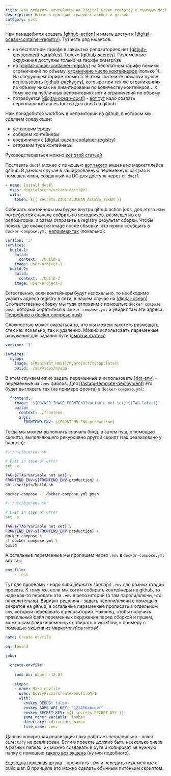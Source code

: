 ```yaml
---
title: Как добавить контейнеры на Digital Ocean registry с помощью docker-compose
description: Немного про оркестрацию c docker и github
category: post
---
```

Нам понадобится создать [[github-action]] и иметь доступ к [[digital-ocean-container-registry]]. Тут есть ряд нюансов:

- на бесплатном тарифе в закрытых репозиториях нет [[github-environment-variables]]. Только [[github-secrets]]. Переменные окружения доступны только на тарифе enterprize
- на [[digital-ocean-container-registry]] на бесплатном тарифе помимо ограничений по объему, [ограничено число контейнеров](https://docs.digitalocean.com/products/container-registry/) (только 1). На следующем тарифе только 5. В этом контексте пожалуй лучше использовать [[github-packages]], котоыре при тех же ограничениях по объему никак не лимитированы по количеству контейнров... к тому же на публичных репозиториях нет и ограничений по объему
- потребуется [[digital-ocean-doctl]] - [вот тут](https://cloud.digitalocean.com/account/api/tokens) надо создать персональный acces tocken для doctl на github

Нам понадобится workflow в репозитории на github, в котором мы сделаем следующее:

- установим среду
- соберем контейнеры
- соединимся с [[digital-ocean-container-registry]]
- отправим туда контейнеры

Руководствоваться можно [вот этой статьей](https://docs.digitalocean.com/products/kubernetes/how-to/deploy-using-github-actions/)

Поставить `doctl` можно с помощью [вот такого](https://github.com/digitalocean/action-doctl) экшена из маркетплейса github. В данном случае в зашифрованную переменную как раз и помещен ключ, созданный на DO для доступа через cli `doctl`

```yml
- name: Install doctl
  uses: digitalocean/action-doctl@v2
  with:
    token: ${{ secrets.DIGITALOCEAN_ACCESS_TOKEN }}
```

Собирать контейнеры мы будем внутри github action jobs, для этого нам потребуется сначала собрать из исходников. размещенных в репозитории. а затем отправить в registry результат сборки. Чтобы понять где окажется image после сбьорки, это нужно сообщить в `docker-compose.yml`, [например так](https://stackoverflow.com/a/53418591/15966204) (локально):

```yml
version: '3'
services:
  build-1:
    build:
      context: ./build-1
    image: user/project-1
  build-2:
    build:
      context: ./build-2
    image: user/project-2
```

Естественно, если контейнеры будут нелокально, то необходимо указать адреса registry в сети, в нашем случае на [[digital-ocean]]. Соответственно сборку мы туда отправим с помощтью `docker compose push`, который обратиться к `docker-compose.yml` и увидит там эти адреса. [Подробнее о docker compose push](https://docs.docker.com/engine/reference/commandline/compose_push/)

Сложностью может оказаться то, что мы можем захотеть размещать стек как локально, так и удаленно. Можно использовать переменные окружения для задания пути ([смотри статью](https://medium.com/@stoyanov.veseline/pushing-docker-images-to-a-private-registry-with-docker-compose-d2797097751))

```yml
version: '3'

services:
  myapp:
    image: ${REGISTRY_HOST}/myproject/myapp:latest
    build: ./services/myapp
```

В этом случаем ожно задать переменные и использовать [[dot-env]] - переменные из `.env` файлов. Для [[fastapi-template-deployment]] это будет выглядеть так (на примере фронта) в `docker-compose.yml`:

```yml
  frontend:
    image: '${DOCKER_IMAGE_FRONTEND?Variable not set}:${TAG-latest}'
    build:
      context: ./frontend
      args:
        FRONTEND_ENV: ${FRONTEND_ENV-production}
```

Тогда мы можем выполнить сначала билд, а затем пуш, с помощью скрипта, выполняющего рекурсивно другой скрипт (так реализовано у tiangolo):

```sh
#! /usr/bin/env sh

# Exit in case of error
set -e

TAG=${TAG?Variable not set} \
FRONTEND_ENV=${FRONTEND_ENV-production} \
sh ./scripts/build.sh

docker-compose -f docker-compose.yml push
```

```sh
#! /usr/bin/env sh

# Exit in case of error
set -e

TAG=${TAG?Variable not set} \
FRONTEND_ENV=${FRONTEND_ENV-production} \
docker-compose \
-f docker-compose.yml \
build
```

А остальные переменные мы пропишем через `.env` в `docker-compose.yml` вот так:

```yml
env_file:
    - .env
```

Тут две пробелмы - надо либо держать зоопарк `.env` для разных стадий проекта. К тому же, если мы хотим собирать контейнеры на github, то надо как-то передать эти `.env` в репозиторий (а там пароли/ключи, что нежелательно). Вариант решения - задать пароли/ключи с помощью секретов на github, а остальные переменные прописать в отдельном `env`, который передавать в репозиторий. Наконец, чтобы получить правильный файл переменных окружения перед сборкой и пушем, можно сам файл переменных собирать в workflow, к примеру с помощью [экшена из маркетплейса гитхаб](https://github.com/KonstantinKlepikov/create-envfile)

```yml
name: Create envfile

on: [push]

jobs:

  create-envfile:
 
    runs-on: ubuntu-18.04
 
    steps:
    - name: Make envfile
      uses: SpicyPizza/create-envfile@v1
      with:
        envkey_DEBUG: false
        envkey_SOME_API_KEY: "123456abcdef"
        envkey_SECRET_KEY: ${{ secrets.SECRET_KEY }}
        some_other_variable: foobar
        directory: <directory_name>
        file_name: .env
```

Данная конкретная реализация пока работает неправильно - ключ `directory` не реализован. Если в проекте должно быть несколько энвов в разных папках, их можно создавать в руте и копироват ьв нужную папку с помощью [такого вот экшена](https://github.com/canastro/copy-action) (ну или подобного).

[Еще одна полезная штука](https://github.com/falti/dotenv-action) - прочитать `.env` и передать переменные в build шаг. В принципе это можно сделать обычным питоньим скриптом.

[//begin]: # "Autogenerated link references for markdown compatibility"
[github-action]: ../notes/github-action "Githunb action"
[digital-ocean-container-registry]: ../notes/digital-ocean-container-registry "Digital ocean container registry"
[github-environment-variables]: ../notes/github-environment-variables "Github environment variables"
[github-secrets]: ../notes/github-secrets "Github secrets"
[github-packages]: ../notes/github-packages "Github packages"
[digital-ocean-doctl]: ../notes/digital-ocean-doctl "Digital ocean doctl"
[digital-ocean]: ../lists/digital-ocean "Digital ocean"
[dot-env]: ../notes/dot-env "Dot-env"
[fastapi-template-deployment]: ../notes/fastapi-template-deployment "Fastapi template deployment"
[//end]: # "Autogenerated link references"